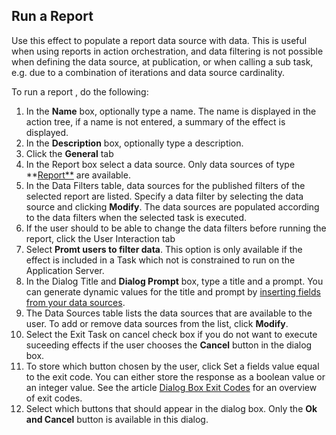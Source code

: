 ## Run a Report

Use this effect to populate a report data source with data. This is useful when using reports in action orchestration, and data filtering is not possible when defining the data source, at publication, or when calling a sub task, e.g. due to a combination of iterations and data source cardinality.

To run a report , do the following:

1.  In the **Name** box, optionally type a name. The name is displayed in the action tree, if a name is not entered, a summary of the effect is displayed.
2.  In the **Description** box, optionally type a description.
3.  Click the **General** tab
4.  In the Report box select a data source. Only data sources of type **[Report**](../../../../../users/reporting-on-data/report.md) are available.
5.  In the Data Filters table, data sources for the published filters of the selected report are listed. Specify a data filter by selecting the data source and clicking **Modify**. The data sources are populated according to the data filters when the selected task is executed.
6.  If the user should to be able to change the data filters before running the report, click the User Interaction tab
7.  Select **Promt users to filter data**. This option is only available if the effect is included in a Task which not is constrained to run on the Application Server.
8.  In the Dialog Title and **Dialog Prompt** box, type a title and a prompt. You can generate dynamic values for the title and prompt by [inserting fields from your data sources](../generate-dynamic-values-for-text-fields.md "Generate Dynamic Values for Text Fields").
9.  The Data Sources table lists the data sources that are available to the user. To add or remove data sources from the list, click **Modify**.
10.  Select the Exit Task on cancel check box if you do not want to execute suceeding effects if the user chooses the **Cancel** button in the dialog box.
11.  To store which button chosen by the user, click Set a fields value equal to the exit code. You can either store the response as a boolean value or an integer value. See the article [Dialog Box Exit Codes](../../../../dialog-box-exit-codes.md "Dialog Box Exit Codes") for an overview of exit codes.
12.  Select which buttons that should appear in the dialog box. Only the **Ok and Cancel** button is available in this dialog.